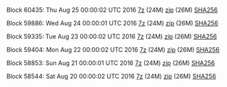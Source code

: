 Block 60435: Thu Aug 25 00:00:02 UTC 2016 [7z](https://transfer.sh/Kn7h4/bootstrap.dat.20160825.7z) (24M) [zip](https://transfer.sh/wvXJ3/bootstrap.dat.20160825.zip) (26M) [SHA256](https://transfer.sh/e424r/sha256.txt)

Block 59886: Wed Aug 24 00:00:01 UTC 2016 [7z](https://transfer.sh/p0u98/bootstrap.dat.20160824.7z) (24M) [zip](https://transfer.sh/14Lrkp/bootstrap.dat.20160824.zip) (26M) [SHA256](https://transfer.sh/R26Uo/sha256.txt)

Block 59335: Tue Aug 23 00:00:02 UTC 2016 [7z](https://transfer.sh/11v7OD/bootstrap.dat.20160823.7z) (24M) [zip](https://transfer.sh/Ejdt5/bootstrap.dat.20160823.zip) (26M) [SHA256](https://transfer.sh/12KoC1/sha256.txt)

Block 59404: Mon Aug 22 00:00:02 UTC 2016 [7z](https://transfer.sh/RC83l/bootstrap.dat.20160822.7z) (24M) [zip](https://transfer.sh/kw7G6/bootstrap.dat.20160822.zip) (26M) [SHA256](https://transfer.sh/bEQ0n/sha256.txt)

Block 58853: Sun Aug 21 00:00:01 UTC 2016 [7z](https://transfer.sh/b5U0C/bootstrap.dat.20160821.7z) (24M) [zip](https://transfer.sh/zLF2U/bootstrap.dat.20160821.zip) (26M) [SHA256](https://transfer.sh/S0hSL/sha256.txt)

Block 58544: Sat Aug 20 00:00:02 UTC 2016 [7z](https://transfer.sh/u1qWc/bootstrap.dat.20160820.7z) (24M) [zip](https://transfer.sh/vfaqs/bootstrap.dat.20160820.zip) (26M) [SHA256](https://transfer.sh/WdB5W/sha256.txt)
